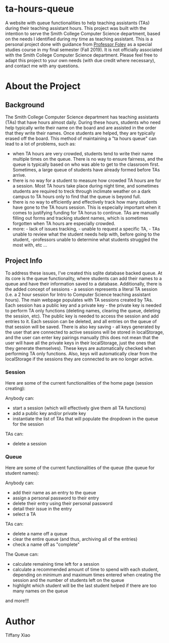# ta-hours-queue
A website with queue functionalities to help teaching assistants (TAs) during their teaching assistant hours. This project was built with the intention to serve the Smith College Computer Science department, based on the needs I identified during my time as teaching assistant. This is a personal project done with guidance from [Professor Foley](https://jjfoley.me/) as a special studies course in my final semester (Fall 2019). It is not officially associated with the Smith College Computer Science department. Please feel free to adapt this project to your own needs (with due credit where necessary), and contact me with any questions.

# About the Project
## Background
The Smith College Computer Science department has teaching assistants (TAs) that have hours almost daily. During these hours, students who need help typically write their name on the board and are assisted in the order that they write their names. Once students are helped, they are typically erased off the board. This method of maintaining a "ta hours queue" can lead to a lot of problems, such as: 
* when TA hours are very crowded, students tend to write their name multiple times on the queue. There is no way to ensure fairness, and the queue is typically based on who was able to get to the classroom first. Sometimes, a large queue of students have already formed before TAs arrive. 
* there is no way for a student to measure how crowded TA hours are for a session. Most TA hours take place during night time, and sometimes students are required to treck through inclimate weather on a dark campus to TA hours only to find that the queue is beyond full. 
* there is no way to efficiently and effectively track how many students have gone to the TA hours session. This is especially important when it comes to justifying funding for TA horus to continue. TAs are manually filling out forms and tracking student names, which is sometimes forgotten when TA hours are especially crowded. 
* more: - lack of issues tracking, - unable to request a specific TA, - TAs unable to review what the student needs help with, before going to the student, -professors unable to determine what students struggled the most with, etc ... 

## Project Info
To address these issues, I've created this sqlite database backed queue. At its core is the queue functionality, where students can add their names to a queue and have their information saved to a database. Additionally, there is the added concept of sessions - a session represents a literal TA session (i.e. a 2 hour session for Intro to Computer Science teaching assistant hours). The main webpage populates with TA sessions created by TAs. Each session has a public key and a private key - the private key is needed to perform TA only functions (deleting names, clearing the queue, deleting the session, etc). The public key is needed to access the session and add entries to it. Each session can be deleted, and all entries on the queue of that session will be saved. There is also key saving - all keys generated by the user that are connected to active sessions will be stored in localStorage, and the user can enter key pairings manually (this does not mean that the user will have all the private keys in their localStorage, just the ones that they generate themselves). These keys are automatically checked when performing TA only functions. Also, keys will automatically clear from the localStorage if the sessions they are connected to are no longer active.

### Session
Here are some of the current functionalities of the home page (session creating):

Anybody can: 
* start a session (which will effectively give them all TA functions)
* add a public key and/or private key
* instantiate the list of TAs that will populate the dropdown in the queue for the session

TAs can:
* delete a session

### Queue
Here are some of the current functionalities of the queue (the queue for student names):

Anybody can:
* add their name as an entry to the queue
* assign a personal password to their entry
* delete their entry using their personal password
* detail their issue in the entry 
* select a TA 

TAs can: 
* delete a name off a queue 
* clear the entire queue (and thus, archiving all of the entries)
* check a name off as "complete"

The Queue can: 
* calculate remaining time left for a session 
* calculate a recommended amount of time to spend with each student, depending on minimum and maximum times entered when creating the session and the number of students left on the queue 
* highlight which student will be the last student helped if there are too many names on the queue


and more!!! 

# Author
Tiffany Xiao
